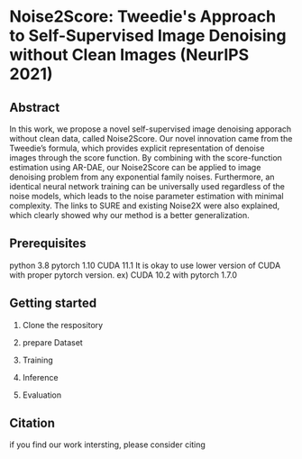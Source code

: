 # Noise2Score: Tweedie's Approach to Self-Supervised Image Denoising without Clean Images (NeurIPS 2021)

## Abstract
In this work, we propose a novel self-supervised image denoising apporach without clean data, called Noise2Score. 
Our novel innovation came from the Tweedie’s formula, which provides explicit representation of denoise images through the score function. By combining with the score-function estimation using AR-DAE, our Noise2Score can be
applied to image denoising problem from any exponential family noises. Furthermore, an identical neural network training can be universally used regardless of the noise models, which leads to the
noise parameter estimation with minimal complexity. The links to SURE and existing Noise2X were also explained, which clearly showed why our method is a better generalization.

## Prerequisites
python 3.8
pytorch 1.10
CUDA 11.1
It is okay to use lower version of CUDA with proper pytorch version. 
ex) CUDA 10.2 with pytorch 1.7.0

## Getting started 
1) Clone the respository

2) prepare Dataset

3) Training

4) Inference

5) Evaluation

## Citation
if you find our work intersting, please consider citing


